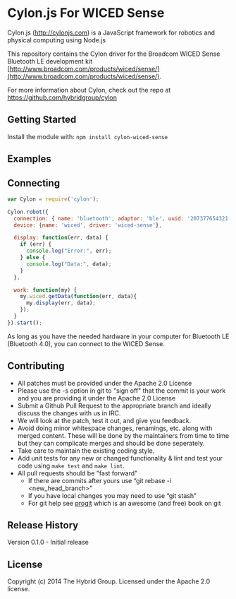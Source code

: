# Cylon.js For WICED Sense

Cylon.js (http://cylonjs.com) is a JavaScript framework for robotics and
physical computing using Node.js

This repository contains the Cylon driver for the Broadcom WICED Sense Bluetooth LE development kit [http://www.broadcom.com/products/wiced/sense/](http://www.broadcom.com/products/wiced/sense/).

For more information about Cylon, check out the repo at
https://github.com/hybridgroup/cylon

## Getting Started

Install the module with: `npm install cylon-wiced-sense`

## Examples

## Connecting

```javascript
var Cylon = require('cylon');

Cylon.robot({
  connection: { name: 'bluetooth', adaptor: 'ble', uuid: '207377654321'},
  device: {name: 'wiced', driver: 'wiced-sense'},

  display: function(err, data) {
    if (err) {
      console.log("Error:", err);
    } else {
      console.log("Data:", data);
    }
  },

  work: function(my) {
    my.wiced.getData(function(err, data){
      my.display(err, data);
    });
  }
}).start();
```

As long as you have the needed hardware in your computer for Bluetooth LE (Bluetooth 4.0), you can connect to the WICED Sense.

## Contributing

* All patches must be provided under the Apache 2.0 License
* Please use the -s option in git to "sign off" that the commit is your work and you are providing it under the Apache 2.0 License
* Submit a Github Pull Request to the appropriate branch and ideally discuss the changes with us in IRC.
* We will look at the patch, test it out, and give you feedback.
* Avoid doing minor whitespace changes, renamings, etc. along with merged content. These will be done by the maintainers from time to time but they can complicate merges and should be done seperately.
* Take care to maintain the existing coding style.
* Add unit tests for any new or changed functionality & lint and test your code using `make test` and `make lint`.
* All pull requests should be "fast forward"
  * If there are commits after yours use “git rebase -i <new_head_branch>”
  * If you have local changes you may need to use “git stash”
  * For git help see [progit](http://git-scm.com/book) which is an awesome (and free) book on git

## Release History

Version 0.1.0 - Initial release

## License

Copyright (c) 2014 The Hybrid Group. Licensed under the Apache 2.0 license.
